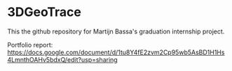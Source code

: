 # 3DGeoTrace
 
This the github repository for Martijn Bassa's graduation internship project.

Portfolio report: https://docs.google.com/document/d/1tu8Y4fE2zvm2Cp95wb5AsBD1H1Hs4LmnthOAHv5bdxQ/edit?usp=sharing

